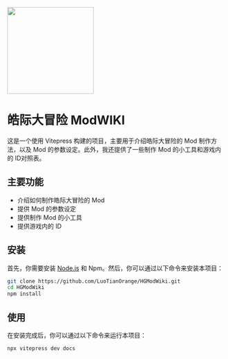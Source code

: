 <img src="https://s11.ax1x.com/2024/01/06/pizU8KK.png" width="200px" align="center">

# 皓际大冒险 ModWIKI

这是一个使用 Vitepress 构建的项目，主要用于介绍皓际大冒险的 Mod 制作方法，以及 Mod 的参数设定。此外，我还提供了一些制作 Mod 的小工具和游戏内的 ID对照表。

## 主要功能

- 介绍如何制作皓际大冒险的 Mod
- 提供 Mod 的参数设定
- 提供制作 Mod 的小工具
- 提供游戏内的 ID

## 安装

首先，你需要安装 [Node.js](https://nodejs.org/) 和 Npm。然后，你可以通过以下命令来安装本项目：

```bash
git clone https://github.com/LuoTianOrange/HGModWiki.git
cd HGModWiki
npm install
```

## 使用
在安装完成后，你可以通过以下命令来运行本项目：

```bash
npx vitepress dev docs 
```